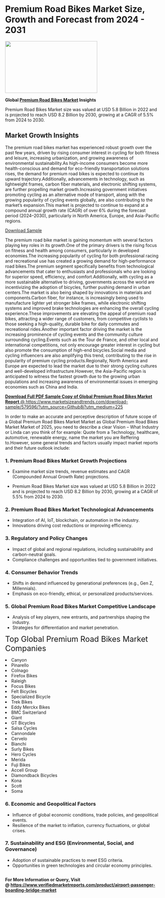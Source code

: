 <H1>Premium Road Bikes Market Size, Growth and Forecast from 2024 - 2031</H1><img class="aligncenter size-medium wp-image-584254" src="https://thirdeyenews.in/wp-content/uploads/2024/09/Global-Market-Research-300x168.jpeg" alt="" width="300" height="168" /><p><strong>Global&nbsp;<a href="https://www.marketsizeandtrends.com/download-sample/579596/?utm_source=Github8j?utm_medium=225">Premium Road Bikes Market</a> Insights</strong></p><p>Premium Road Bikes Market size was valued at USD 5.8 Billion in 2022 and is projected to reach USD 8.2 Billion by 2030, growing at a CAGR of 5.5% from 2024 to 2030.</p><p><h2>Market Growth Insights</h2> <p>The premium road bikes market has experienced robust growth over the past few years, driven by rising consumer interest in cycling for both fitness and leisure, increasing urbanization, and growing awareness of environmental sustainability.As high-income consumers become more health-conscious and demand for eco-friendly transportation solutions rises, the demand for premium road bikes is expected to continue its upward trajectory.Additionally, advancements in technology, such as lightweight frames, carbon fiber materials, and electronic shifting systems, are further propelling market growth.Increasing government initiatives promoting cycling as an alternative mode of transport, along with the growing popularity of cycling events globally, are also contributing to the market’s expansion.This market is projected to continue to expand at a compound annual growth rate (CAGR) of over 6% during the forecast period (2024–2030), particularly in North America, Europe, and Asia-Pacific regions.</p> <p><a href="#">Download Sample</a></p> <p>The premium road bike market is gaining momentum with several factors playing key roles in its growth.One of the primary drivers is the rising focus on fitness and health among consumers, particularly in developed economies.The increasing popularity of cycling for both professional racing and recreational use has created a growing demand for high-performance road bikes.The premium segment specifically benefits from technological advancements that cater to enthusiasts and professionals who are looking for superior speed, efficiency, and comfort.Additionally, with cycling as a more sustainable alternative to driving, governments across the world are incentivizing the adoption of bicycles, further pushing demand in urban centers.The market is also being shaped by innovations in materials and components.Carbon fiber, for instance, is increasingly being used to manufacture lighter yet stronger bike frames, while electronic shifting systems and improved brake technologies are enhancing the overall cycling experience.These improvements are elevating the appeal of premium road bikes, attracting a wider range of customers, from competitive cyclists to those seeking a high-quality, durable bike for daily commutes and recreational rides.Another important factor driving the market is the increasing prominence of cycling events and the community culture surrounding cycling.Events such as the Tour de France, and other local and international competitions, not only encourage greater interest in cycling but also promote the consumption of high-end bicycles.Social media and cycling influencers are also amplifying this trend, contributing to the rise in popularity of premium cycling products.Regionally, North America and Europe are expected to lead the market due to their strong cycling cultures and well-developed infrastructure.However, the Asia-Pacific region is anticipated to witness the fastest growth due to the growing urban populations and increasing awareness of environmental issues in emerging economies such as China and India.</p> <p><a href="#"></p><p><span class=""><strong>Download Full PDF Sample Copy of Global Premium Road Bikes Market Report</strong> @ <a href="https://www.marketsizeandtrends.com/download-sample/579596/?utm_source=Github8j?utm_medium=225" target="_blank">https://www.marketsizeandtrends.com/download-sample/579596/?utm_source=Github8j?utm_medium=225</a></span></p><p>In order to make an accurate and perceptive description of future scope of a Global&nbsp;Premium Road Bikes Market Market as Global&nbsp;Premium Road Bikes Market Market of 2025, you need to describe a clear Vision &ndash; What Industry or Linda can you think of for example: Quote from a Technology, healthcare, automotive, renewable energy, name the market you are Reffering to.However, some general trends and factors usually impact market reports and their future outlook include:</p><h3>1.&nbsp;<strong>Premium Road Bikes Market Growth Projections</strong></h3><ul><li>Examine market size trends, revenue estimates and CAGR (Compounded Annual Growth Rate) projections.</li><li><p>Premium Road Bikes Market size was valued at USD 5.8 Billion in 2022 and is projected to reach USD 8.2 Billion by 2030, growing at a CAGR of 5.5% from 2024 to 2030.</p></li></ul><h3>2.&nbsp;<strong>Premium Road Bikes Market Technological Advancements</strong></h3><ul><li>Integration of AI, IoT, blockchain, or automation in the industry.</li><li>Innovations driving cost reductions or improving efficiency.</li></ul><h3>3.&nbsp;<strong>Regulatory and Policy Changes</strong></h3><ul><li>Impact of global and regional regulations, including sustainability and carbon-neutral goals.</li><li>Compliance challenges and opportunities tied to government initiatives.</li></ul><h3>4.&nbsp;<strong>Consumer Behavior Trends</strong></h3><ul><li>Shifts in demand influenced by generational preferences (e.g., Gen Z, Millennials).</li><li>Emphasis on eco-friendly, ethical, or personalized products/services.</li></ul><h3>5.&nbsp;<strong>Global Premium Road Bikes Market Competitive Landscape</strong></h3><ul><li>Analysis of key players, new entrants, and partnerships shaping the industry.</li><li>Strategies for differentiation and market penetration.</li></ul><p data-pm-slice="1 1 []"><span style="color: inherit; font-family: inherit; font-size: 25px;">Top Global Premium Road Bikes Market Companies</span></p><div class="" data-test-id=""><p><li>Canyon</li><li> Pinarello</li><li> Colnago</li><li> Firefox Bikes</li><li> Raleigh</li><li> Focus Bikes</li><li> Felt Bicycles</li><li> Specialized Bicycle</li><li> Trek Bikes</li><li> Eddy Merckx Bikes</li><li> BMC Switzerland</li><li> Giant</li><li> GT Bicycles</li><li> Salsa Cycles</li><li> Cannondale</li><li> Cervelo</li><li> Bianchi</li><li> Surly Bikes</li><li> Hero Cycles</li><li> Merida</li><li> Fuji Bikes</li><li> Accell Group</li><li> Diamondback Bicycles</li><li> Kona</li><li> Scott</li><li> Soma</li></p></div><h3>6.&nbsp;<strong>Economic and Geopolitical Factors</strong></h3><ul><li>Influence of global economic conditions, trade policies, and geopolitical events.</li><li>Resilience of the market to inflation, currency fluctuations, or global crises.</li></ul><h3>7.&nbsp;<strong>Sustainability and ESG (Environmental, Social, and Governance)</strong></h3><ul><li>Adoption of sustainable practices to meet ESG criteria.</li><li>Opportunities in green technologies and circular economy principles.</li></ul><h2><strong style="font-size: 14px;">For More Information or Query, Visit @&nbsp;</strong><a style="background-color: #ffffff; font-size: 14px;" href="https://www.marketsizeandtrends.com/report/premium-road-bikes-market/" target="_blank">https://www.verifiedmarketreports.com/product/airport-passenger-boarding-bridge-market</a></h2>